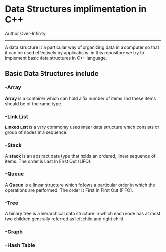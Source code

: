 <h1>Data Structures implimentation in C++ </h1>

Author Over-Infinity
<hr> 
A data structure is a particular way of organizing data in a computer so that it can be used effectively by applications. in this repository we try to implement basic data structures in C++ language.

<h2> Basic Data Structures include </h2>

<h3>-Array </h3> 
 <b>Array</b> is a container which can hold a fix number of items and these items should be of the same type. 
<h3>-Link List</h3> <b>Linked List </b> is a very commonly used linear data structure which consists of group of nodes in a sequence.
<h3>-Stack</h3> A <b>stack</b> is an abstract data type that holds an ordered, linear sequence of items. The order is Last In First Out (LIFO).
<h3>-Queue</h3> A <b>Queue</b> is a linear structure which follows a particular order in which the operations are performed. The order is First In First Out (FIFO).
<h3>-Tree</h3> A binary tree is a hierarchical data structure in which each node has at most two children generally referred as left child and right child.
<h3>-Graph</h3>
<h3>-Hash Table</h3>
